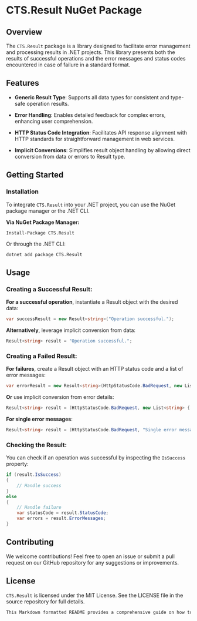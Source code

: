 # CTS.Result NuGet Package

## Overview

The `CTS.Result` package is a library designed to facilitate error management and processing results in .NET projects. This library presents both the results of successful operations and the error messages and status codes encountered in case of failure in a standard format.

## Features

- **Generic Result Type**: Supports all data types for consistent and type-safe operation results.

- **Error Handling**: Enables detailed feedback for complex errors, enhancing user comprehension.

- **HTTP Status Code Integration**: Facilitates API response alignment with HTTP standards for straightforward management in web services.

- **Implicit Conversions**: Simplifies result object handling by allowing direct conversion from data or errors to Result type.


## Getting Started

### Installation

To integrate `CTS.Result` into your .NET project, you can use the NuGet package manager or the .NET CLI.

**Via NuGet Package Manager:**

```shell
Install-Package CTS.Result
```
Or through the .NET CLI:

```shell
dotnet add package CTS.Result
```

## Usage

### Creating a Successful Result:

**For a successful operation**, instantiate a Result object with the desired data:
  
  ```csharp
  var successResult = new Result<string>("Operation successful.");
  ```

**Alternatively**, leverage implicit conversion from data:
  ```csharp
  Result<string> result = "Operation successful.";
  ```

 ### Creating a Failed Result:

**For failures**, create a Result object with an HTTP status code and a list of error messages:
```csharp
var errorResult = new Result<string>(HttpStatusCode.BadRequest, new List<string> { "Error 1", "Error 2" });
```

**Or** use implicit conversion from error details:
```csharp
Result<string> result = (HttpStatusCode.BadRequest, new List<string> { "Error 1", "Error 2" });
```

**For single error messages**:
```csharp
Result<string> result = (HttpStatusCode.BadRequest, "Single error message");
```
### Checking the Result:

You can check if an operation was successful by inspecting the `IsSuccess` property:

```csharp
if (result.IsSuccess)
{
    // Handle success
}
else
{
    // Handle failure
    var statusCode = result.StatusCode;
    var errors = result.ErrorMessages;
}
```

## Contributing

We welcome contributions! Feel free to open an issue or submit a pull request on our GitHub repository for any suggestions or improvements.

## License

`CTS.Result` is licensed under the MIT License. See the LICENSE file in the source repository for full details.

```rust
This Markdown formatted README provides a comprehensive guide on how to use the `CTS.Result` package, suitable for your project's repository or documentation.
```
